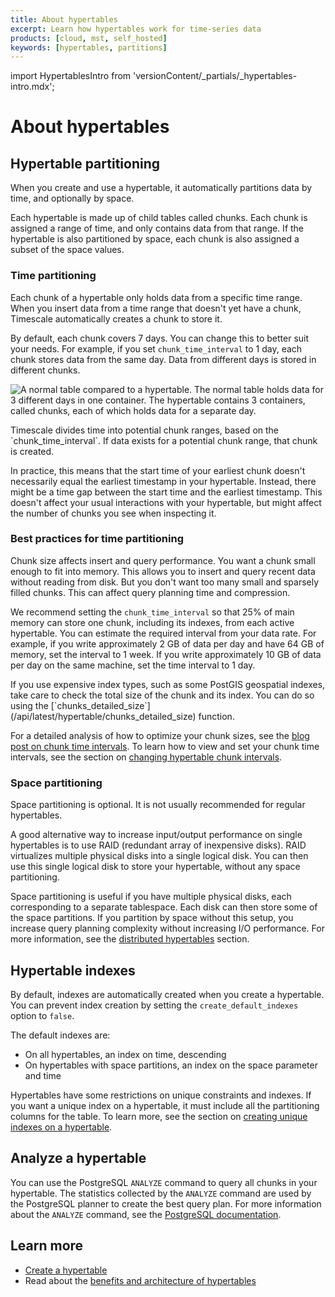 ```yaml
---
title: About hypertables
excerpt: Learn how hypertables work for time-series data
products: [cloud, mst, self_hosted]
keywords: [hypertables, partitions]
---
```


import HypertablesIntro from 'versionContent/_partials/_hypertables-intro.mdx';

# About hypertables

<HypertablesIntro />

## Hypertable partitioning

When you create and use a hypertable, it automatically partitions data by time,
and optionally by space.

Each hypertable is made up of child tables called chunks. Each chunk is assigned
a range of time, and only contains data from that range. If the hypertable is
also partitioned by space, each chunk is also assigned a subset of the space
values.

### Time partitioning

Each chunk of a hypertable only holds data from a specific time range. When you
insert data from a time range that doesn't yet have a chunk, Timescale
automatically creates a chunk to store it.

By default, each chunk covers 7 days. You can change this to better suit your
needs. For example, if you set `chunk_time_interval` to 1 day, each chunk stores
data from the same day. Data from different days is stored in different chunks.

<img class="main-content__illustration"
src="https://s3.amazonaws.com/assets.timescale.com/docs/images/getting-started/hypertables-chunks.png"
alt="A normal table compared to a hypertable. The normal table holds data for 3 different days in one container. The hypertable contains 3 containers, called chunks, each of which holds data for a separate day."
/>

<Highlight type="note">
Timescale divides time into potential chunk ranges, based on the
`chunk_time_interval`. If data exists for a potential chunk range, that chunk is
created.

In practice, this means that the start time of your earliest chunk doesn't
necessarily equal the earliest timestamp in your hypertable. Instead, there
might be a time gap between the start time and the earliest timestamp. This
doesn't affect your usual interactions with your hypertable, but might affect
the number of chunks you see when inspecting it.
</Highlight>

### Best practices for time partitioning

Chunk size affects insert and query performance. You want a chunk small enough
to fit into memory. This allows you to insert and query recent data without
reading from disk. But you don't want too many small and sparsely filled chunks.
This can affect query planning time and compression.

We recommend setting the `chunk_time_interval` so that 25% of main memory can
store one chunk, including its indexes, from each active hypertable. You can
estimate the required interval from your data rate. For example, if you write
approximately 2&nbsp;GB of data per day and have 64&nbsp;GB of memory, set the
interval to 1 week. If you write approximately 10&nbsp;GB of data per day on the
same machine, set the time interval to 1 day.

<Highlight type="note">
If you use expensive index types, such as some PostGIS geospatial indexes, take
care to check the total size of the chunk and its index. You can do so using the
[`chunks_detailed_size`](/api/latest/hypertable/chunks_detailed_size) function.
</Highlight>

For a detailed analysis of how to optimize your chunk sizes, see the
[blog post on chunk time intervals][blog-chunk-time]. To learn how
to view and set your chunk time intervals, see the section on
[changing hypertable chunk intervals][change-chunk-intervals].

### Space partitioning

Space partitioning is optional. It is not usually recommended for regular
hypertables.

A good alternative way to increase input/output performance on single
hypertables is to use RAID (redundant array of inexpensive disks). RAID
virtualizes multiple physical disks into a single logical disk. You can then use
this single logical disk to store your hypertable, without any space
partitioning.

Space partitioning is useful if you have multiple physical disks, each
corresponding to a separate tablespace. Each disk can then store some of the
space partitions. If you partition by space without this setup, you increase
query planning complexity without increasing I/O performance. For more
information, see the
[distributed hypertables][about-distributed-hypertables] section.

## Hypertable indexes

By default, indexes are automatically created when you create a hypertable. You
can prevent index creation by setting the `create_default_indexes` option to
`false`.

The default indexes are:

*   On all hypertables, an index on time, descending
*   On hypertables with space partitions, an index on the space parameter and
    time

Hypertables have some restrictions on unique constraints and indexes. If you
want a unique index on a hypertable, it must include all the partitioning
columns for the table. To learn more, see the section on [creating unique
indexes on a hypertable][hypertables-and-unique-indexes].

## Analyze a hypertable

You can use the PostgreSQL `ANALYZE` command to query all chunks in your
hypertable. The statistics collected by the `ANALYZE` command are used by the
PostgreSQL planner to create the best query plan. For more information about the
`ANALYZE` command, see the [PostgreSQL documentation][pg-analyze].

## Learn more

*   [Create a hypertable][create-hypertables]
*   Read about the
    [benefits and architecture of hypertables][hypertable-concepts]

[about-distributed-hypertables]: /use-timescale/:currentVersion:/distributed-hypertables/about-distributed-hypertables/
[best-practices-space]: #best-practices-for-space-partitioning
[blog-chunk-time]: https://www.timescale.com/blog/timescale-cloud-tips-testing-your-chunk-size/
[change-chunk-intervals]: /use-timescale/:currentVersion:/hypertables/change-chunk-intervals/
[create-hypertables]: /use-timescale/:currentVersion:/hypertables/create/
[hypertable-concepts]: /use-timescale/:currentVersion:/hypertables/
[hypertables-and-unique-indexes]: /use-timescale/:currentVersion:/hypertables/hypertables-and-unique-indexes/
[pg-analyze]: https://www.postgresql.org/docs/current/sql-analyze.html
